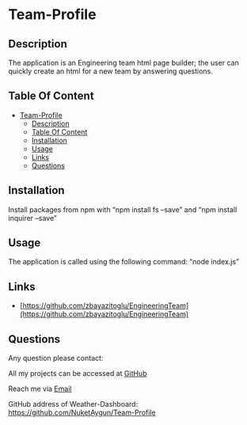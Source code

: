 # Team-Profile

## Description
The application is an Engineering team html page builder; the user can quickly create an html for a new team by answering questions.

## Table Of Content

- [Team-Profile](#team-profile)
  - [Description](#description)
  - [Table Of Content](#table-of-content)
  - [Installation](#installation)
  - [Usage](#usage)
  - [Links](#links)
  - [Questions](#questions)

  
## Installation

Install packages from npm with “npm install fs –save” and  “npm install inquirer –save”


## Usage

The application is called using the following command: “node index.js”


## Links

- [https://github.com/zbayazitoglu/EngineeringTeam](https://github.com/zbayazitoglu/EngineeringTeam)
  
## Questions

Any question please contact:

All my projects can be accessed at [GitHub](https://github.com/NuketAygun)

Reach me via [Email](mailto:nukumoonday@gmail.com)

GitHub address of Weather-Dashboard:
https://github.com/NuketAygun/Team-Profile

